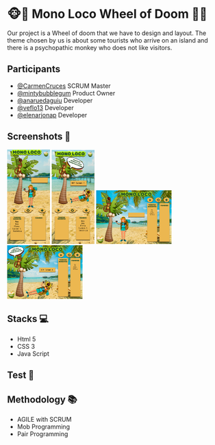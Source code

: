 # 🐵🌴 Mono Loco Wheel of Doom 🌴🐵

Our project is a Wheel of doom that we have to design and layout. The theme chosen by us is about some tourists who arrive on an island and there is a psychopathic monkey who does not like visitors.


## Participants

- [@CarmenCruces](https://github.com/CarmenCruces) SCRUM Master
- [@mintybubblegum](https://github.com/mintybubblegum) Product Owner
- [@anaruedaguiu](https://github.com/anaruedaguiu) Developer
- [@veflo13](https://github.com/veflo13) Developer
- [@elenarjonap](https://github.com/elenarjonap) Developer

## Screenshots 📸

<img src="/img/desktop/figma-mobile-game.PNG" width="100">
<img src="/img/desktop/figma-mobile-gameover.PNG" width="100">

<img src="/img/desktop/figma-desktop-game.PNG" width="35%">
<img src="/img/desktop/figma-desktop-gameover.PNG" width="35%">

## Stacks 💻

- Html 5
- CSS 3
- Java Script

## Test 🧪

## Methodology 📚

- AGILE with SCRUM
- Mob Programming
- Pair Programming

